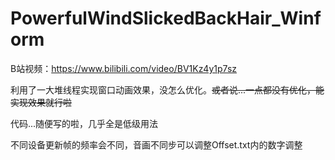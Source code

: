 # PowerfulWindSlickedBackHair_Winform
B站视频：https://www.bilibili.com/video/BV1Kz4y1p7sz

利用了一大堆线程实现窗口动画效果，没怎么优化。~~或者说...一点都没有优化，能实现效果就行啦~~

代码...随便写的啦，几乎全是低级用法

不同设备更新帧的频率会不同，音画不同步可以调整Offset.txt内的数字调整
